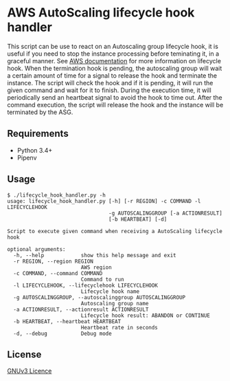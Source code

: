 # AWS AutoScaling lifecycle hook handler

This script can be use to react on an Autoscaling group lifecycle hook, it is useful if you need to stop the instance
processing before teminating it, in a graceful manner. See [AWS documentation](https://docs.aws.amazon.com/autoscaling/ec2/userguide/lifecycle-hooks.html)
for more information on lifecycle hook. When the termination hook is pending, the autoscaling group will wait a
certain amount of time for a signal to release the hook and terminate the instance. The script will check the hook and
if it is pending, it will run the given command and wait for it to finish. During the execution time, it will
periodically send an heartbeat signal to avoid the hook to time out. After the command execution, the script will
release the hook and the instance will be terminated by the ASG.

## Requirements

* Python 3.4+
* Pipenv

## Usage

```
$ ./lifecycle_hook_handler.py -h
usage: lifecycle_hook_handler.py [-h] [-r REGION] -c COMMAND -l LIFECYCLEHOOK
                                 -g AUTOSCALINGGROUP [-a ACTIONRESULT]
                                 [-b HEARTBEAT] [-d]

Script to execute given command when receiving a AutoScaling lifecycle hook

optional arguments:
  -h, --help            show this help message and exit
  -r REGION, --region REGION
                        AWS region
  -c COMMAND, --command COMMAND
                        Command to run
  -l LIFECYCLEHOOK, --lifecyclehook LIFECYCLEHOOK
                        Lifecycle hook name
  -g AUTOSCALINGGROUP, --autoscalinggroup AUTOSCALINGGROUP
                        Autoscaling group name
  -a ACTIONRESULT, --actionresult ACTIONRESULT
                        Lifecycle hook result: ABANDON or CONTINUE
  -b HEARTBEAT, --heartbeat HEARTBEAT
                        Heartbeat rate in seconds
  -d, --debug           Debug mode
```

## License

[GNUv3 Licence](https://www.gnu.org/licenses/gpl-3.0.txt)
